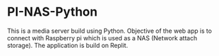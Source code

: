 # PI-NAS-Python
This is a media server build using Python. Objective of the web app is to connect with Raspberry pi which is used as a NAS (Network attach storage). The application is build on Replit. 
